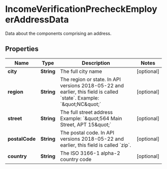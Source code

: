 

# IncomeVerificationPrecheckEmployerAddressData

Data about the components comprising an address.

## Properties

| Name | Type | Description | Notes |
|------------ | ------------- | ------------- | -------------|
|**city** | **String** | The full city name |  [optional] |
|**region** | **String** | The region or state. In API versions 2018-05-22 and earlier, this field is called &#x60;state&#x60;. Example: &#x60;\&quot;NC\&quot;&#x60; |  [optional] |
|**street** | **String** | The full street address Example: &#x60;\&quot;564 Main Street, APT 15\&quot;&#x60; |  [optional] |
|**postalCode** | **String** | The postal code. In API versions 2018-05-22 and earlier, this field is called &#x60;zip&#x60;. |  [optional] |
|**country** | **String** | The ISO 3166-1 alpha-2 country code |  [optional] |



